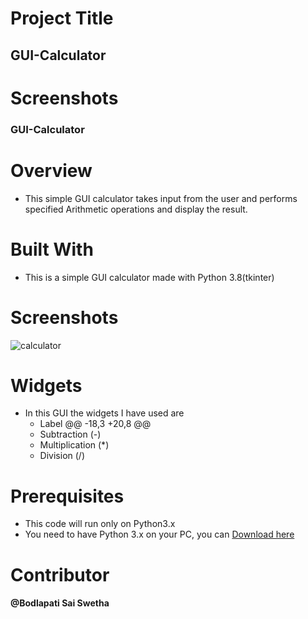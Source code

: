 # Project Title
## GUI-Calculator
# Screenshots


### GUI-Calculator
# Overview
* This simple GUI calculator takes input from the user and performs specified Arithmetic operations and display the result.
# Built With
* This is a simple GUI calculator made with Python 3.8(tkinter)

# Screenshots
![calculator](https://user-images.githubusercontent.com/66461307/84568439-2296cb80-ad9d-11ea-919e-c66851c6cb27.PNG)

# Widgets
* In this GUI the widgets I have used are
  * Label
@@ -18,3 +20,8 @@
  * Subtraction (-)
  * Multiplication (*)
  * Division (/)
 # Prerequisites
 * This code will run only on Python3.x
 * You need to have Python 3.x on your PC, you can [Download here](https://www.python.org/downloads/)
  # Contributor
  #### @Bodlapati Sai Swetha
